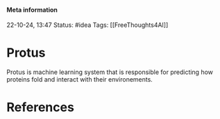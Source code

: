 #### Meta information
22-10-24, 13:47
Status: #idea
Tags: [[FreeThoughts4AI]]





# Protus

Protus is machine learning system that is responsible for predicting how proteins fold and interact with their environements.






# References
